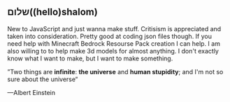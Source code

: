 ## שלום((hello)shalom)

<!--
**half-potato-guy/half-potato-guy** is a ✨ _special_ ✨ repository because its `README.md` (this file) appears on your GitHub profile.

Here are some ideas to get you started:

- 🔭 I’m currently working on ...
- 🌱 I’m currently learning ...
- 👯 I’m looking to collaborate on ...
- 🤔 I’m looking for help with ...
- 💬 Ask me about ...
- 📫 How to reach me: ...
- 😄 Pronouns: ...
- ⚡ Fun fact: ...
-->
New to JavaScript and just wanna make stuff. Critisism is appreciated and taken into consideration. Pretty good at coding json files though. If you need help with Minecraft Bedrock Resourse Pack creation I can help. I am also willing to to help make 3d models for almost anything. I don't exactly know what I want to make, but I want to make something.

”Two things are **infinite**: **the universe** and **human stupidity**; and I'm not so sure about the universe“ 

—Albert Einstein
